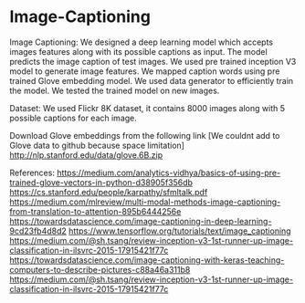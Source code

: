 # Image-Captioning

Image Captioning:
We designed a deep learning model which accepts images features along with its possible captions as input.
The model predicts the image caption of test images.
We used pre trained inception V3 model to generate image features.
We mapped caption words using pre trained Glove embedding model.
We used data generator to efficiently train the model.
We tested the trained model on new images.

Dataset:
We used Flickr 8K dataset, it contains 8000 images along with 5 possible captions for each image.

Download Glove embeddings from the following link [We couldnt add to Glove data to github because space limitation]
http://nlp.stanford.edu/data/glove.6B.zip

References:
https://medium.com/analytics-vidhya/basics-of-using-pre-trained-glove-vectors-in-python-d38905f356db
https://cs.stanford.edu/people/karpathy/sfmltalk.pdf
https://medium.com/mlreview/multi-modal-methods-image-captioning-from-translation-to-attention-895b6444256e
https://towardsdatascience.com/image-captioning-in-deep-learning-9cd23fb4d8d2
https://www.tensorflow.org/tutorials/text/image_captioning
https://medium.com/@sh.tsang/review-inception-v3-1st-runner-up-image-classification-in-ilsvrc-2015-17915421f77c
https://towardsdatascience.com/image-captioning-with-keras-teaching-computers-to-describe-pictures-c88a46a311b8
https://medium.com/@sh.tsang/review-inception-v3-1st-runner-up-image-classification-in-ilsvrc-2015-17915421f77c